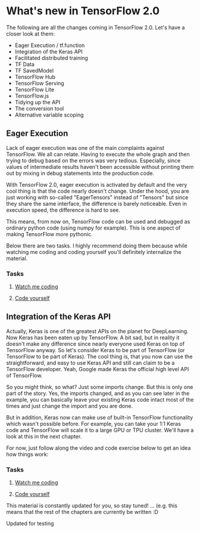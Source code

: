 # What's new in TensorFlow 2.0

The following are all the changes coming in TensorFlow 2.0. Let's have a closer look at them:

* Eager Execution / tf.function
* Integration of the Keras API
* Facilitated distributed training
* TF Data
* TF SavedModel
* TensorFlow Hub
* TensorFlow Serving
* TensorFlow Lite
* TensorFlow.js
* Tidying up the API
* The conversion tool
* Alternative variable scoping
  

## Eager Execution


Lack of eager execution was one of the main complaints against TensorFlow. We all can relate. Having to execute the whole graph and then trying to debug based on the errors was very tedious. Especially, since values of intermediate results haven't been accessible without printing them out by mixing in debug statements into the production code.

With TensorFlow 2.0, eager execution is activated by default and the very cool thing is that the code nearly doesn't change. Under the hood, you are just working with so-called "EagerTensors" instead of "Tensors" but since they share the same interface, the difference is barely noticeable. Even in execution speed, the difference is hard to see. 

This means, from now on, TensorFlow code can be used and debugged as ordinary python code (using numpy for example). This is one aspect of making TensorFlow more pythonic.

Below there are two tasks. I highly recommend doing them because while watching me coding and coding yourself you'll definitely internalize the material.

### Tasks

1. [Watch me coding](https://www.youtube.com/watch?v=J3_b4461qxU)


2. [Code yourself](https://github.com/romeokienzler/TensorFlow/blob/master/notebooks/tf2.eagerexec.ipynb) 

## Integration of the Keras API

Actually, Keras is one of the greatest APIs on the planet for DeepLearning. Now Keras has been eaten up by TensorFlow. A bit sad, but in reality it doesn't make any difference since nearly everyone used Keras on top of TensorFlow anyway. So let's consider Keras to be part of TensorFlow (or TensorFlow to be part of Keras). The cool thing is, that you now can use the straightforward, and easy to use Keras API and still can claim to be a TensorFlow developer. Yeah, Google made Keras the official high level API of TensorFlow.

So you might think, so what? Just some imports change. But this is only one part of the story. Yes, the imports changed, and as you can see later in the example, you can basically leave your existing Keras code intact most of the times and just change the import and you are done.

But in addition, Keras now can make use of built-in TensorFlow functionality which wasn't possible before. For example, you can take your 1:1 Keras code and TensorFlow will scale it to a large GPU or TPU cluster. We'll have a look at this in the next chapter.

For now, just follow along the video and code exercise below to get an idea how things work:

### Tasks

1. [Watch me coding](https://www.youtube.com/watch?v=D4mJZQdgV0Y)


2. [Code yourself](https://github.com/romeokienzler/TensorFlow/blob/master/notebooks/tf2.keras.ipynb) 





This material is constantly updated for you, so stay tuned! ... (e.g. this means that the rest of the chapters are currently be written :D

Updated for testing